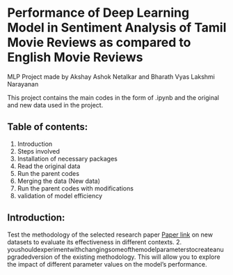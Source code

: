 # Performance of Deep Learning Model in Sentiment Analysis of Tamil Movie Reviews as compared to English Movie Reviews
MLP Project made by Akshay Ashok Netalkar and Bharath Vyas Lakshmi Narayanan

This project contains the main codes in the form of .ipynb and the original and new data used in the project.

## Table of contents:
1. Introduction
2. Steps involved
3. Installation of necessary packages
4. Read the original data
5. Run the parent codes
6. Merging the data (New data)
7. Run the parent codes with modifications
8. validation of model efficiency

## Introduction:
Test the methodology of the selected research paper [Paper link](https://arxiv.org/pdf/2106.09460.pdf) on new datasets to evaluate
its effectiveness in different contexts.
2. youshouldexperimentwithchangingsomeofthemodelparameterstocreateanupgradedversion
of the existing methodology. This will allow you to explore the impact of different parameter
values on the model’s performance.
